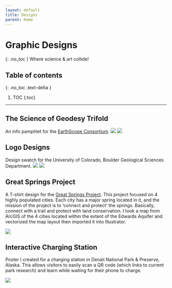 ```yaml
---
layout: default
title: Designs
parent: Home
---
```


# Graphic Designs
{: .no_toc }
Where science & art collide!

## Table of contents
{: .no_toc .text-delta }

1. TOC
{:toc}

---
## The Science of Geodesy Trifold
An info pamphlet for the [EarthScope Consortium](https://www.earthscope.org/). 
<img src="{{site.baseurl}}/img/trifold_A_eam.png"/>
<img src="{{site.baseurl}}/img/trifold_B_eam.png"/>

## Logo Designs
Design swatch for the University of Colorado, Boulder Geological Sciences Department.
<img src="{{site.baseurl}}/img/cugeologo1.jpg"/>
<img src="{{site.baseurl}}/img/cugeologo2.jpg"/>

## Great Springs Project
A T-shirt design for the [Great Springs Project](https://greatspringsproject.org). This project focused on 4 highly populated cities. Each city has a major spring located in it, and the mission of the project is to ‘connect and protect’ the springs. Basically, connect with a trail and protect with land conservation. I took a map from ArcGIS of the 4 cities located within the extent of the Edwards Aquifer and vectorized the map layout then imported it into Illustrator.

<img src="{{site.baseurl}}/img/GSP.png"/>

## Interactive Charging Station
Poster I created for a charging station in Denali National Park & Preserve, Alaska. This allows visitors to easily scan a QR code (which links to current park research) and learn while waiting for their phone to charge.

<img src="{{site.baseurl}}/img/ICS_poster.png"/>
